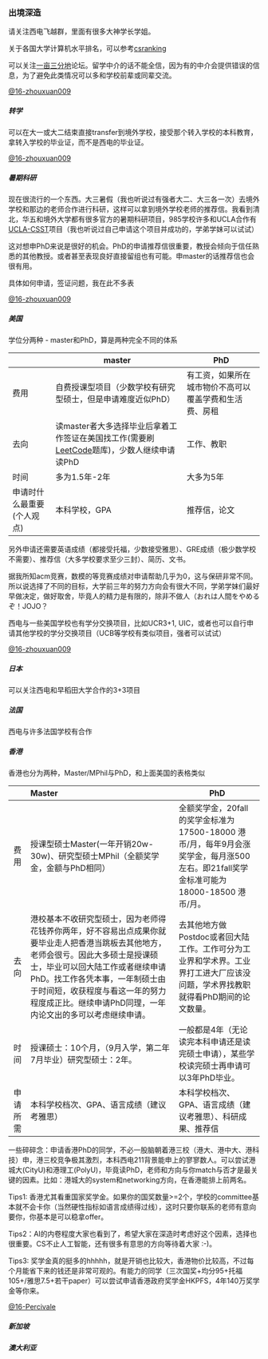 ### 出境深造

请关注西电飞越群，里面有很多大神学长学姐。

关于各国大学计算机水平排名，可以参考[csranking](http://csrankings.org/#/index?all)

可以关注[一亩三分地](https://www.1point3acres.com/bbs/)论坛。留学中介的话不能全信，因为有的中介会提供错误的信息，为了避免此类情况可以多和学校前辈或同辈交流。

[@16-zhouxuan009](https://github.com/zhouxuan009)

##### 转学

可以在大一或大二结束直接transfer到境外学校，接受那个转入学校的本科教育，拿转入学校的毕业证，而不是西电的毕业证。

[@16-zhouxuan009](https://github.com/zhouxuan009)

##### 暑期科研

现在很流行的一个东西。大三暑假（我也听说过有强者大二、大三各一次）去境外学校和那边的老师合作进行科研，这样可以拿到境外学校老师的推荐信。我看到清北，华五和境外大学都有很多官方的暑期科研项目，985学校许多和UCLA合作有[UCLA-CSST](http://csst.ucla.edu/)项目（我也听说过自己申请这个项目并成功的，学弟学妹可以试试）

这对想申PhD来说是很好的机会。PhD的申请推荐信很重要，教授会倾向于信任熟悉的其他教授。或者甚至表现良好直接留组也有可能。申master的话推荐信也会很有用。

具体如何申请，签证问题，我在此不多表

[@16-zhouxuan009](https://github.com/zhouxuan009)

##### 美国

学位分两种 - master和PhD，算是两种完全不同的体系

|                            | master                                                       | PhD                                                    |
| -------------------------- | ------------------------------------------------------------ | ------------------------------------------------------ |
| 费用                       | 自费授课型项目（少数学校有研究型硕士，但是申请难度近似PhD）  | 有工资，如果所在城市物价不高可以覆盖学费和生活费、房租 |
| 去向                       | 读master者大多选择毕业后拿着工作签证在美国找工作(需要刷[LeetCode](https://leetcode.com/)题库)，少数人继续申请读PhD | 工作、教职                                             |
| 时间                       | 多为1.5年-2年                                                | 大多为5年                                              |
| 申请时什么最重要(个人观点) | 本科学校，GPA                                                | 推荐信，论文                                           |

另外申请还需要英语成绩（都接受托福，少数接受雅思）、GRE成绩（极少数学校不需要）、推荐信（大多学校要求至少三封）、简历、文书。

据我所知acm竞赛，数模的等竞赛成绩对申请帮助几乎为0，这与保研非常不同。所以说选择了不同的目标，大学前三年的努力方向会有很大不同，学弟学妹们最好早做决定，做好取舍，毕竟人的精力是有限的，除非不做人（おれは人間をやめるぞ！JOJO？

西电与一些美国学校也有学分交换项目，比如UCR3+1, UIC，或者也可以自行申请其他学校的学分交换项目（UCB等学校有类似项目，强者可以试试）

[@16-zhouxuan009](https://github.com/zhouxuan009)

##### 日本

可以关注西电和早稻田大学合作的3+3项目

##### 法国

西电与许多法国学校有合作

##### 香港

香港也分为两种，Master/MPhil与PhD，和上面美国的表格类似

|          | Master                                                       | PhD                                                          |
| :------: | :----------------------------------------------------------- | ------------------------------------------------------------ |
|   费用   | 授课型硕士Master(一年开销20w-30w)、研究型硕士MPhil（全额奖学金，金额与PhD相同） | 全额奖学金，20fall的奖学金标准为17500-18000 港币/月，每年9月会涨奖学金，每月涨500左右。即21fall奖学金标准可能为18000-18500 港币/月。 |
|   去向   | 港校基本不收研究型硕士，因为老师得花钱养你两年，好不容易出点成果你就要毕业走人把香港当跳板去其他地方，老师会很亏。因此大多硕士是授课硕士，毕业可以回大陆工作或者继续申请PhD。找工作各凭本事，一年制硕士由于时间短，收获程度与看这一年的努力程度成正比。继续申请PhD同理，一年内论文出的多可以考虑继续申请。 | 去其他地方做Postdoc或者回大陆工作。工作可分为工业界和学术界。工业界打工进大厂应该没问题，学术界找教职就得看PhD期间的论文数量。 |
|   时间   | 授课硕士：10个月，（9月入学，第二年7月毕业）研究型硕士：2年。 | 一般都是4年（无论读完本科申请还是读完硕士申请），某些学校读完硕士再申请可以3年PhD毕业。 |
| 申请所需 | 本科学校档次、GPA、语言成绩（建议考雅思）                    | 本科学校档次、GPA、语言成绩（建议考雅思）、科研成果、推荐信  |

一些碎碎念：申请香港PhD的同学，不必一股脑朝着港三校（港大、港中大、港科技）申，港三校竞争极其激烈，本科西电211背景能申上的寥寥数人。可以尝试港城大(CityU)和港理工(PolyU)，毕竟读PhD，老师和方向与你match与否才是最关键的因素。比如：港城大的system和networking方向，在香港能排上前两名。

Tips1:  香港尤其看重国家奖学金。如果你的国奖数量>=2个，学校的committee基本就不会卡你（当然硬性指标如语言成绩得过线），这时只要你联系的老师有意向要你，你基本是可以稳拿offer。

Tips2：AI的内卷程度大家也看到了，希望大家在深造时考虑好这个因素，选择也很重要。CS不止人工智能，还有很多有意思的方向等待着大家 :-)。

Tips3:  奖学金真的挺多的hhhhh，就是开销也比较大，香港物价比较高，不过每个月能省下来的钱还是非常可观的。有能力的同学（三次国奖+均分95+托福105+/雅思7.5+若干paper）可以尝试申请香港政府奖学金HKPFS，4年140万奖学金等你来。

[@16-Percivale](https://github.com/Moveisthebest)

##### 新加坡

##### 澳大利亚